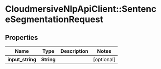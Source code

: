 # CloudmersiveNlpApiClient::SentenceSegmentationRequest

## Properties
Name | Type | Description | Notes
------------ | ------------- | ------------- | -------------
**input_string** | **String** |  | [optional] 


